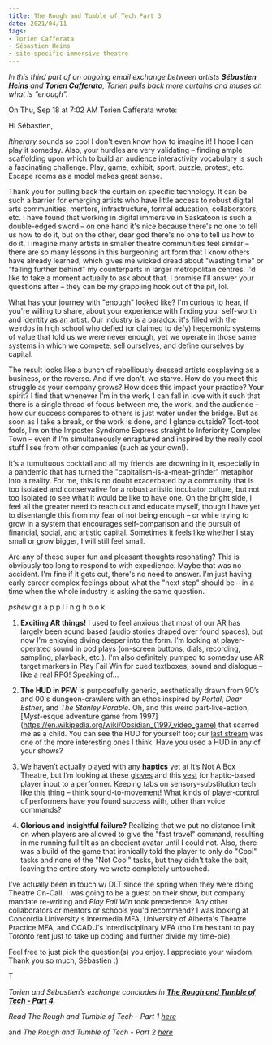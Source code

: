 ```yaml
---
title: The Rough and Tumble of Tech Part 3
date: 2021/04/11
tags:
- Torien Cafferata
- Sébastien Heins
- site-specific-immersive theatre
---
```


*In this third part of an ongoing email exchange between artists **Sébastien Heins** and **Torien Cafferata**, Torien pulls back more curtains and muses on what is “enough”.*




On Thu, Sep 18 at 7:02 AM Torien Cafferata wrote:

Hi Sébastien,

*Itinerary* sounds so cool I don't even know how to imagine it! I hope I can play it someday. Also, your hurdles are very validating – finding ample scaffolding upon which to build an audience interactivity vocabulary is such a fascinating challenge. Play, game, exhibit, sport, puzzle, protest, etc. Escape rooms as a model makes great sense. 

Thank you for pulling back the curtain on specific technology. It can be such a barrier for emerging artists who have little access to robust digital arts communities, mentors, infrastructure, formal education, collaborators, etc. I have found that working in digital immersive in Saskatoon is such a double-edged sword – on one hand it's nice because there's no one to tell us how to do it, but on the other, dear god there's no one to tell us how to do it. I imagine many artists in smaller theatre communities feel similar – there are so many lessons in this burgeoning art form that I know others have already learned, which gives me wicked dread about "wasting time" or "falling further behind" my counterparts in larger metropolitan centres. I'd like to take a moment actually to ask about that. I promise I'll answer your questions after – they can be my grappling hook out of the pit, lol. 

What has your journey with "enough" looked like? I'm curious to hear, if you're willing to share, about your experience with finding your self-worth and identity as an artist. Our industry is a paradox: it's filled with the weirdos in high school who defied (or claimed to defy) hegemonic systems of value that told us we were never enough, yet we operate in those same systems in which we compete, sell ourselves, and define ourselves by capital. 


The result looks like a bunch of rebelliously dressed artists cosplaying as a business, or the reverse. And if we don't, we starve. How do you meet this struggle as your company grows? How does this impact your practice? Your spirit? I find that whenever I'm in the work, I can fall in love with it such that there is a single thread of focus between me, the work, and the audience – how our success compares to others is just water under the bridge.  But as soon as I take a break, or the work is done, and I glance outside? Toot-toot fools, I’m on the Imposter Syndrome Express straight to Inferiority Complex Town – even if I’m simultaneously enraptured and inspired by the really cool stuff I see from other companies (such as your own!). 


It's a tumultuous cocktail and all my friends are drowning in it, especially in a pandemic that has turned the "capitalism-is-a-meat-grinder" metaphor into a reality. For me, this is no doubt exacerbated by a community that is too isolated and conservative for a robust artistic incubator culture, but not too isolated to see what it would be like to have one. On the bright side, I feel all the greater need to reach out and educate myself, though I have yet to disentangle this from my fear of not being enough – or while trying to grow in a system that encourages self-comparison and the pursuit of financial, social, and artistic capital. Sometimes it feels like whether I stay small or grow bigger, I will still feel small.

Are any of these super fun and pleasant thoughts resonating? This is obviously too long to respond to with expedience. Maybe that was no accident. I'm fine if it gets cut, there's no need to answer. I'm just having early career complex feelings about what the "next step" should be – in a time when the whole industry is asking the same question. 

*pshew* g r a p p l i n g   h o o k

1) **Exciting AR things!** I used to feel anxious that most of our AR has largely been sound based (audio stories draped over found spaces), but now I'm enjoying diving deeper into the form. I’m looking at player-operated sound in pod plays (on-screen buttons, dials, recording, sampling, playback, etc.). I'm also definitely pumped to someday use AR target markers in Play Fail Win for cued textboxes, sound and dialogue – like a real RPG! Speaking of...

2) **The HUD in PFW** is purposefully generic, aesthetically drawn from 90’s and 00's dungeon-crawlers with an ethos inspired by *Portal*, *Dear Esther*, and *The Stanley Parable*. Oh, and this weird part-live-action, [*Myst*-esque adventure game from 1997](https://en.wikipedia.org/wiki/Obsidian_(1997_video_game) that scarred me as a child. You can see the HUD for yourself too; our [last stream](https://www.facebook.com/itsnotaboxtheatre/videos/1196734170710024/) was one of the more interesting ones I think. Have you used a HUD in any of your shows? 

3) We haven’t actually played with any **haptics** yet at It’s Not A Box Theatre, but I’m looking at these [gloves](https://www.themagos.com/#scene) and this [vest](https://www.bhaptics.com/tactsuit/) for haptic-based player input to a performer. Keeping tabs on sensory-substitution tech like [this thing](https://www.smithsonianmag.com/innovation/could-this-futuristic-vest-give-us-sixth-sense-180968852/) –  think sound-to-movement! What kinds of player-control of performers have you found success with, other than voice commands? 

4) **Glorious and insightful failure?** Realizing that we put no distance limit on when players are allowed to give the "fast travel" command, resulting in me running full tilt as an obedient avatar until I could not. Also, there was a build of the game that ironically told the player to only do "Cool" tasks and none of the "Not Cool" tasks, but they didn't take the bait, leaving the entire story we wrote completely untouched.

I've actually been in touch w/ DLT since the spring when they were doing Theatre On-Call. I was going to be a guest on their show, but company mandate re-writing and *Play Fail Win* took precedence! Any other collaborators or mentors or schools you'd recommend? I was looking at Concordia University's Intermedia MFA, University of Alberta's Theatre Practice MFA, and OCADU's Interdisciplinary MFA (tho I'm hesitant to pay Toronto rent just to take up coding and further divide my time-pie). 

Feel free to just pick the question(s) you enjoy. I appreciate your wisdom. Thank you so much, Sébastien :)

T

*Torien and Sébastien’s exchange concludes in **<a href="/blog/2021/04/12/exchange_part4/">The Rough and Tumble of Tech - Part 4**</a>.* 

*Read The Rough and Tumble of Tech - Part 1 <a href="/blog/2020/11/08/exchange_part1/">here</a>* 

and *The Rough and Tumble of Tech - Part 2 <a href="/blog/2020/11/15/exchange_part2/">here</a>*